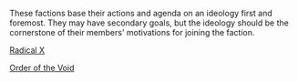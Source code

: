 These factions base their actions and agenda on an ideology first and foremost. They may have secondary goals, but the ideology should be the cornerstone of their members' motivations for joining the faction.

[Radical X](<Radical X>)

[Order of the Void](<Order of the Void>)